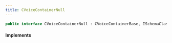 ```yaml
---
title: CVoiceContainerNull
---
```


```csharp
public interface CVoiceContainerNull : CVoiceContainerBase, ISchemaClass<CVoiceContainerBase>, ISchemaClass<CVoiceContainerNull>, ISchemaField, ISchemaClass, INativeHandle
```

#### Implements

